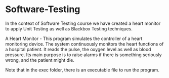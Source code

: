 # Software-Testing

In the context of Software Testing course we have created a heart monitor to apply Unit Testing as well as Blackbox Testing techniques.

A Heart Monitor - This program simulates the controller of a heart monitoring device. The system continuously monitors the heart functions of a hospital patient. It reads the pulse, the oxygen level as well as blood pressure. Its main purpose is to raise alarms if there is something seriously wrong, and the patient might die.

Note that in the exec folder, there is an executable file to run the program.
